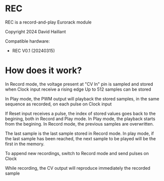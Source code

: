 REC
=======

REC is a record-and-play Eurorack module

Copyright 2024 David Haillant

Compatible hardware:
* REC V0.1 (20240315)

How does it work?
=================

In Record mode, the voltage present at "CV In" pin is sampled and stored when Clock input receive a rising edge
Up to 512 samples can be stored

In Play mode, the PWM output will playback the stored samples, in the same sequence as recorded, on each pulse on Clock input

If Reset input receives a pulse, the index of stored values goes back to the begining, both in Record and Play mode.
In Play mode, the playback starts from the begining.
In Record mode, the previous samples are overwritten.

The last sample is the last sample stored in Record mode.
In play mode, if the last sample has been reached, the next sample to be played will be the first in the memory.

To append new recordings, switch to Record mode and send pulses on Clock

While recording, the CV output will reproduce immediately the recorded sample
